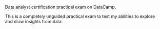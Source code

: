 Data analyst certification practical exam on DataCamp.

This is a completely unguided practical exam to test my abilities to explore and draw insights from data. 
